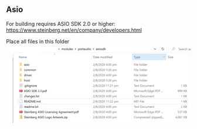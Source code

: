 ## Asio
For building requires ASIO SDK 2.0 or higher:  
https://www.steinberg.net/en/company/developers.html  

Place all files in this folder
![example.png](example.png)

